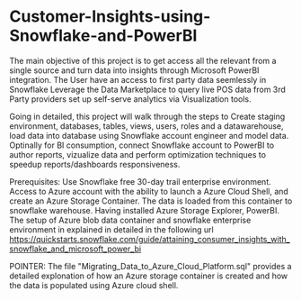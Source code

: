 # Customer-Insights-using-Snowflake-and-PowerBI

The main objective of this project is to get access all the relevant from a single source and turn data into insights through Microsoft PowerBI integration. The User have an access to first party data seemlessly in Snowflake Leverage the Data Marketplace to query live POS data from 3rd Party providers set up self-serve analytics via Visualization tools.

Going in detailed, this project will walk through the steps to Create staging environment, databases, tables, views, users, roles and a datawarehouse, load data into database using Snowflake account engineer and model data. Optinally for BI consumption, connect Snowflake account to PowerBI to author reports, vizualize data and perform optimization techniques to speedup reports/dashboards responsiveness.

Prerequisites:
Use Snowflake free 30-day trail enterprise environment.
Access to Azure account with the ability to launch a Azure Cloud Shell, and create an Azure Storage Container. The data is loaded from this container to snowflake warehouse.
Having installed Azure Storage Explorer, PowerBI.
The setup of Azure blob data container and snowflake enterprise environment in explained in detailed in the following url https://quickstarts.snowflake.com/guide/attaining_consumer_insights_with_snowflake_and_microsoft_power_bi

POINTER:
The file "Migrating_Data_to_Azure_Cloud_Platform.sql" provides a detailed explonation of how an Azure storage container is created and how the data is populated using Azure cloud shell.
